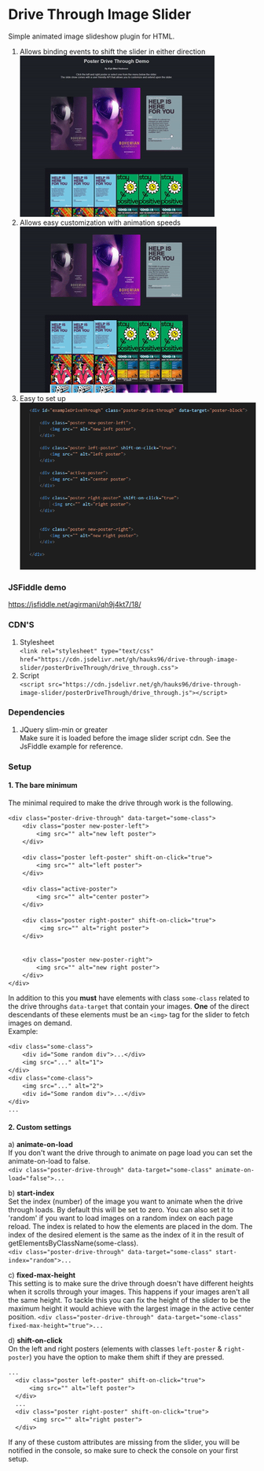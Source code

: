# Drive Through Image Slider
Simple animated image slideshow plugin for HTML. 

1. Allows binding events to shift the slider in either direction \
![image](gifs/shiftleftright.gif)
2. Allows easy customization with animation speeds \
![image](gifs/fastshift.gif)
3. Easy to set up \
![image](gifs/drivethrough.PNG)


### JSFiddle demo
https://jsfiddle.net/agirmani/qh9j4kt7/18/

### CDN'S
1. Stylesheet\
`<link rel="stylesheet" type="text/css" href="https://cdn.jsdelivr.net/gh/hauks96/drive-through-image-slider/posterDriveThrough/drive_through.css">`
2. Script\
`<script src="https://cdn.jsdelivr.net/gh/hauks96/drive-through-image-slider/posterDriveThrough/drive_through.js"></script>`

### Dependencies
1. JQuery slim-min or greater\
Make sure it is loaded before the image slider script cdn. See the JsFiddle example for reference.


### Setup
#### 1. The bare minimum
The minimal required to make the drive through work is the following.
```
<div class="poster-drive-through" data-target="some-class">
    <div class="poster new-poster-left">
        <img src="" alt="new left poster">
    </div>

    <div class="poster left-poster" shift-on-click="true">
        <img src="" alt="left poster">
    </div>

    <div class="active-poster">
        <img src="" alt="center poster">
    </div>

    <div class="poster right-poster" shift-on-click="true">
         <img src="" alt="right poster">
    </div>


    <div class="poster new-poster-right">
        <img src="" alt="new right poster">
    </div>
</div>
```
In addition to this you **must** have elements with class `some-class` related to the drive throughs `data-target` that contain your images. **One** of the direct descendants of these elements must be an `<img>` tag for the slider to fetch images on demand.\
Example:
```
<div class="some-class">
    <div id="Some random div">...</div>
    <img src="..." alt="1">
</div>
<div class="come-class">
    <img src="..." alt="2">
    <div id="Some random div">...</div>
</div>
...
```
#### 2. Custom settings
a) **animate-on-load** \
  If you don't want the drive through to animate on page load you can set the animate-on-load to false.\
  `<div class="poster-drive-through" data-target="some-class" animate-on-load="false">...`
  
b) **start-index** \
  Set the index (number) of the image you want to animate when the drive through loads. By default this will be set to zero. You can also set it to 'random' if you want to load   images on   a random index on each page reload. The index is related to how the elements are placed in the dom. The index of the desired element is the same as the index of it   in the result of getElementsByClassName(some-class).\
  `<div class="poster-drive-through" data-target="some-class" start-index="random">...`
  
c) **fixed-max-height** \
  This setting is to make sure the drive through doesn't have different heights when it scrolls through your images. This happens if your images aren't all the same height. To     tackle this you can fix the height of the slider to be the maximum height it would achieve with the largest image in the active center position.
  `<div class="poster-drive-through" data-target="some-class" fixed-max-height="true">...`
  
d) **shift-on-click**\
  On the left and right posters (elements with classes `left-poster` & `right-poster`) you have the option to make them shift if they are pressed.
  ```
  ...
    <div class="poster left-poster" shift-on-click="true">
        <img src="" alt="left poster">
    </div>
    ...
    <div class="poster right-poster" shift-on-click="true">
         <img src="" alt="right poster">
    </div>
```
If any of these custom attributes are missing from the slider, you will be notified in the console, so make sure to check the console on your first setup.
  
